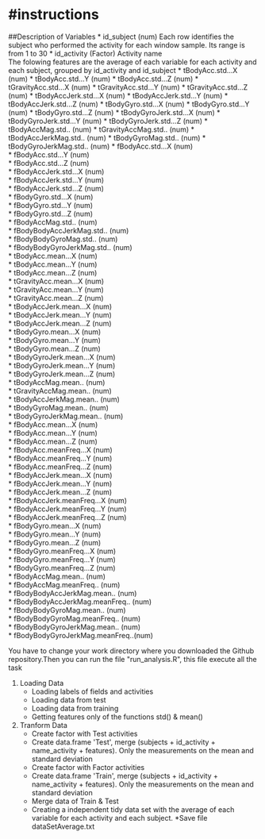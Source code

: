 #instructions
=======

##Description of Variables
	* id_subject (num) Each row identifies the subject who performed the activity for each window sample. Its range is from 1 to 30
	* id_activity (Factor) Activity name  
The folowing features are the average of each variable for each activity and each subject, grouped by id_activity and id_subject
	* tBodyAcc.std...X               (num)
	* tBodyAcc.std...Y               (num)
	* tBodyAcc.std...Z               (num)
	* tGravityAcc.std...X            (num) 
	* tGravityAcc.std...Y            (num) 
	* tGravityAcc.std...Z            (num) 
	* tBodyAccJerk.std...X           (num) 
	* tBodyAccJerk.std...Y           (num) 
	* tBodyAccJerk.std...Z           (num) 
	* tBodyGyro.std...X              (num) 
	* tBodyGyro.std...Y              (num) 
	* tBodyGyro.std...Z              (num) 
	* tBodyGyroJerk.std...X          (num) 
	* tBodyGyroJerk.std...Y          (num) 
	* tBodyGyroJerk.std...Z          (num) 
	* tBodyAccMag.std..              (num) 
	* tGravityAccMag.std..           (num) 
	* tBodyAccJerkMag.std..          (num) 
	* tBodyGyroMag.std..             (num) 
	* tBodyGyroJerkMag.std..         (num) 
	* fBodyAcc.std...X               (num)  
	* fBodyAcc.std...Y               (num)  
	* fBodyAcc.std...Z               (num)  
	* fBodyAccJerk.std...X           (num)  
	* fBodyAccJerk.std...Y           (num)  
	* fBodyAccJerk.std...Z           (num)  
	* fBodyGyro.std...X              (num)  
	* fBodyGyro.std...Y              (num)  
	* fBodyGyro.std...Z              (num)  
	* fBodyAccMag.std..              (num)  
	* fBodyBodyAccJerkMag.std..      (num)  
	* fBodyBodyGyroMag.std..         (num)  
	* fBodyBodyGyroJerkMag.std..     (num)  
	* tBodyAcc.mean...X              (num)  
	* tBodyAcc.mean...Y              (num)  
	* tBodyAcc.mean...Z              (num)  
	* tGravityAcc.mean...X           (num)  
	* tGravityAcc.mean...Y           (num)  
	* tGravityAcc.mean...Z           (num)  
	* tBodyAccJerk.mean...X          (num)  
	* tBodyAccJerk.mean...Y          (num)  
	* tBodyAccJerk.mean...Z          (num)  
	* tBodyGyro.mean...X             (num)  
	* tBodyGyro.mean...Y             (num)  
	* tBodyGyro.mean...Z             (num)  
	* tBodyGyroJerk.mean...X         (num)  
	* tBodyGyroJerk.mean...Y         (num)  
	* tBodyGyroJerk.mean...Z         (num)  
	* tBodyAccMag.mean..             (num)  
	* tGravityAccMag.mean..          (num)  
	* tBodyAccJerkMag.mean..         (num)  
	* tBodyGyroMag.mean..            (num)  
	* tBodyGyroJerkMag.mean..        (num)  
	* fBodyAcc.mean...X              (num)  
	* fBodyAcc.mean...Y              (num)  
	* fBodyAcc.mean...Z              (num)  
	* fBodyAcc.meanFreq...X          (num)  
	* fBodyAcc.meanFreq...Y          (num)  
	* fBodyAcc.meanFreq...Z          (num)  
	* fBodyAccJerk.mean...X          (num)  
	* fBodyAccJerk.mean...Y          (num)  
	* fBodyAccJerk.mean...Z          (num)  
	* fBodyAccJerk.meanFreq...X      (num)  
	* fBodyAccJerk.meanFreq...Y      (num)  
	* fBodyAccJerk.meanFreq...Z      (num)  
	* fBodyGyro.mean...X             (num)  
	* fBodyGyro.mean...Y             (num)  
	* fBodyGyro.mean...Z             (num)  
	* fBodyGyro.meanFreq...X         (num)  
	* fBodyGyro.meanFreq...Y         (num)  
	* fBodyGyro.meanFreq...Z         (num)  
	* fBodyAccMag.mean..             (num)  
	* fBodyAccMag.meanFreq..         (num)  
	* fBodyBodyAccJerkMag.mean..     (num)  
	* fBodyBodyAccJerkMag.meanFreq.. (num)  
	* fBodyBodyGyroMag.mean..        (num)  
	* fBodyBodyGyroMag.meanFreq..    (num)  
	* fBodyBodyGyroJerkMag.mean..    (num)  
	* fBodyBodyGyroJerkMag.meanFreq..(num)  

You have to change your work directory where you downloaded the Github repository.Then you can run the file "run_analysis.R", this file execute all the task 
1. Loading Data 
	* Loading labels of fields and activities
	* Loading data from test
	* Loading data from training 
	* Getting features only of the functions std() & mean()
2. Tranform Data
	* Create factor with Test activities
	* Create data.frame 'Test', merge (subjects + id_activity + name_activity + features). Only the measurements on the mean and standard deviation     
	* Create factor with Factor activities
	* Create data.frame 'Train', merge (subjects + id_activity + name_activity + features).  Only the measurements on the mean and standard deviation
	* Merge data of Train & Test
	* Creating a independent tidy data set with the average of each variable for each activity and each subject.
	*Save file dataSetAverage.txt